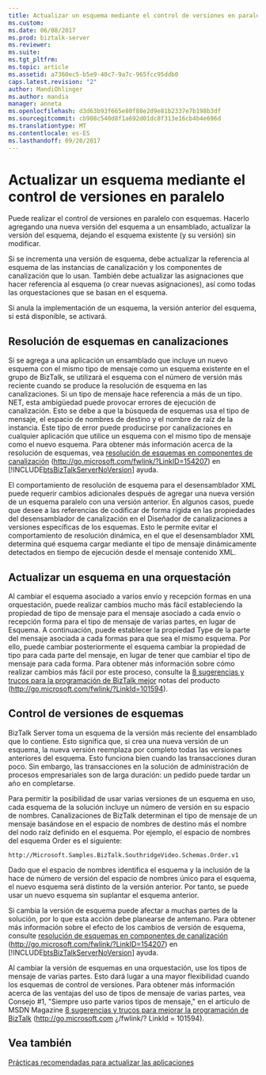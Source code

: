 ```yaml
---
title: Actualizar un esquema mediante el control de versiones en paralelo | Documentos de Microsoft
ms.custom: 
ms.date: 06/08/2017
ms.prod: biztalk-server
ms.reviewer: 
ms.suite: 
ms.tgt_pltfrm: 
ms.topic: article
ms.assetid: a7360ec5-b5e9-40c7-9a7c-965fcc95ddb0
caps.latest.revision: "2"
author: MandiOhlinger
ms.author: mandia
manager: anneta
ms.openlocfilehash: d3d63b93f665e80f88e2d9e81b2337e7b198b3df
ms.sourcegitcommit: cb908c540d8f1a692d01dc8f313e16cb4b4e696d
ms.translationtype: MT
ms.contentlocale: es-ES
ms.lasthandoff: 09/20/2017
---
```

# <a name="updating-a-schema-using-side-by-side-versioning"></a>Actualizar un esquema mediante el control de versiones en paralelo
Puede realizar el control de versiones en paralelo con esquemas. Hacerlo agregando una nueva versión del esquema a un ensamblado, actualizar la versión del esquema, dejando el esquema existente (y su versión) sin modificar.  
  
 Si se incrementa una versión de esquema, debe actualizar la referencia al esquema de las instancias de canalización y los componentes de canalización que lo usan. También debe actualizar las asignaciones que hacer referencia al esquema (o crear nuevas asignaciones), así como todas las orquestaciones que se basan en el esquema.  
  
 Si anula la implementación de un esquema, la versión anterior del esquema, si está disponible, se activará.  
  
## <a name="schema-resolution-in-pipelines"></a>Resolución de esquemas en canalizaciones  
 Si se agrega a una aplicación un ensamblado que incluye un nuevo esquema con el mismo tipo de mensaje como un esquema existente en el grupo de BizTalk, se utilizará el esquema con el número de versión más reciente cuando se produce la resolución de esquema en las canalizaciones. Si un tipo de mensaje hace referencia a más de un tipo. NET, esta ambigüedad puede provocar errores de ejecución de canalización. Esto se debe a que la búsqueda de esquemas usa el tipo de mensaje, el espacio de nombres de destino y el nombre de raíz de la instancia. Este tipo de error puede producirse por canalizaciones en cualquier aplicación que utilice un esquema con el mismo tipo de mensaje como el nuevo esquema. Para obtener más información acerca de la resolución de esquemas, vea [resolución de esquemas en componentes de canalización](http://go.microsoft.com/fwlink/?LinkID=154207) (http://go.microsoft.com/fwlink/?LinkID=154207) en [!INCLUDE[btsBizTalkServerNoVersion](../includes/btsbiztalkservernoversion-md.md)] ayuda.  
  
 El comportamiento de resolución de esquema para el desensamblador XML puede requerir cambios adicionales después de agregar una nueva versión de un esquema paralelo con una versión anterior. En algunos casos, puede que desee a las referencias de codificar de forma rígida en las propiedades del desensamblador de canalización en el Diseñador de canalizaciones a versiones específicas de los esquemas. Esto le permite evitar el comportamiento de resolución dinámica, en el que el desensamblador XML determina qué esquema cargar mediante el tipo de mensaje dinámicamente detectados en tiempo de ejecución desde el mensaje contenido XML.  
  
## <a name="updating-a-schema-in-an-orchestration"></a>Actualizar un esquema en una orquestación  
 Al cambiar el esquema asociado a varios envío y recepción formas en una orquestación, puede realizar cambios mucho más fácil estableciendo la propiedad de tipo de mensaje para el mensaje asociado a cada envío o recepción forma para el tipo de mensaje de varias partes, en lugar de Esquema. A continuación, puede establecer la propiedad Type de la parte del mensaje asociada a cada formas para que sea el mismo esquema. Por ello, puede cambiar posteriormente el esquema cambiar la propiedad de tipo para cada parte del mensaje, en lugar de tener que cambiar el tipo de mensaje para cada forma. Para obtener más información sobre cómo realizar cambios más fácil por este proceso, consulte la [8 sugerencias y trucos para la programación de BizTalk mejor](http://go.microsoft.com/fwlink/?LinkId=101594) notas del producto (http://go.microsoft.com/fwlink/?LinkId=101594).  
  
## <a name="versioning-schemas"></a>Control de versiones de esquemas  
 BizTalk Server toma un esquema de la versión más reciente del ensamblado que lo contiene. Esto significa que, si crea una nueva versión de un esquema, la nueva versión reemplaza por completo todas las versiones anteriores del esquema. Esto funciona bien cuando las transacciones duran poco. Sin embargo, las transacciones en la solución de administración de procesos empresariales son de larga duración: un pedido puede tardar un año en completarse.  
  
 Para permitir la posibilidad de usar varias versiones de un esquema en uso, cada esquema de la solución incluye un número de versión en su espacio de nombres. Canalizaciones de BizTalk determinan el tipo de mensaje de un mensaje basándose en el espacio de nombres de destino más el nombre del nodo raíz definido en el esquema. Por ejemplo, el espacio de nombres del esquema Order es el siguiente:  
  
```  
http://Microsoft.Samples.BizTalk.SouthridgeVideo.Schemas.Order.v1  
```  
  
 Dado que el espacio de nombres identifica el esquema y la inclusión de la hace de número de versión del espacio de nombres único para el esquema, el nuevo esquema será distinto de la versión anterior. Por tanto, se puede usar un nuevo esquema sin suplantar el esquema anterior.  
  
 Si cambia la versión de esquema puede afectar a muchas partes de la solución, por lo que esta acción debe planearse de antemano. Para obtener más información sobre el efecto de los cambios de versión de esquema, consulte [resolución de esquemas en componentes de canalización](http://go.microsoft.com/fwlink/?LinkID=154207) (http://go.microsoft.com/fwlink/?LinkID=154207) en [!INCLUDE[btsBizTalkServerNoVersion](../includes/btsbiztalkservernoversion-md.md)] ayuda.  
  
 Al cambiar la versión de esquemas en una orquestación, use los tipos de mensaje de varias partes. Esto dará lugar a una mayor flexibilidad cuando los esquemas de control de versiones. Para obtener más información acerca de las ventajas del uso de tipos de mensaje de varias partes, vea Consejo #1, "Siempre uso parte varios tipos de mensaje," en el artículo de MSDN Magazine [8 sugerencias y trucos para mejorar la programación de BizTalk](http://go.microsoft.com/fwlink/?LinkId=101594) (http://go.microsoft.com ¿/fwlink/? LinkId = 101594).  
  
## <a name="see-also"></a>Vea también  
 [Prácticas recomendadas para actualizar las aplicaciones](../technical-guides/best-practices-for-updating-applications.md)